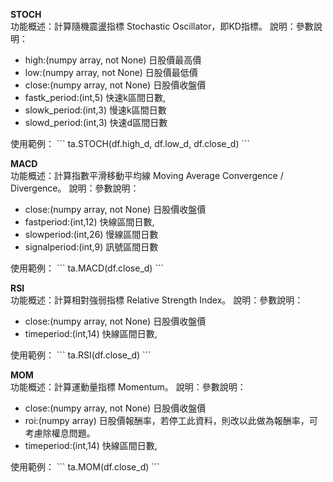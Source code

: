 **STOCH**  
功能概述：計算隨機震盪指標 Stochastic Oscillator，即KD指標。
說明：參數說明：<ul>
<li>high:(numpy array, not None) 日股價最高價</li>
<li>low:(numpy array, not None) 日股價最低價</li>
<li>close:(numpy array, not None) 日股價收盤價</li>
<li>fastk_period:(int,5) 快速k區間日數, </li>
<li>slowk_period:(int,3) 慢速k區間日數</li>
<li>slowd_period:(int,3) 快速d區間日數</li>
</ul>  
使用範例：
```
ta.STOCH(df.high_d, df.low_d, df.close_d)
```


**MACD**  
功能概述：計算指數平滑移動平均線 Moving Average Convergence / Divergence。
說明：參數說明：<ul>
<li>close:(numpy array, not None) 日股價收盤價</li>
<li>fastperiod:(int,12) 快線區間日數, </li>
<li>slowperiod:(int,26) 慢線區間日數</li>
<li>signalperiod:(int,9) 訊號區間日數</li>
</ul>  
使用範例：
```
ta.MACD(df.close_d)
```

**RSI**  
功能概述：計算相對強弱指標 Relative Strength Index。
說明：參數說明：<ul>
<li>close:(numpy array, not None) 日股價收盤價</li>
<li>timeperiod:(int,14) 快線區間日數, </li>

</ul>  
使用範例：
```
ta.RSI(df.close_d)
```

**MOM**  
功能概述：計算運動量指標 Momentum。
說明：參數說明：<ul>
<li>close:(numpy array, not None) 日股價收盤價</li>
<li>roi:(numpy array) 日股價報酬率，若停工此資料，則改以此做為報酬率，可考慮除權息問題。</li>
<li>timeperiod:(int,14) 快線區間日數, </li>

</ul>  
使用範例：
```
ta.MOM(df.close_d)
```